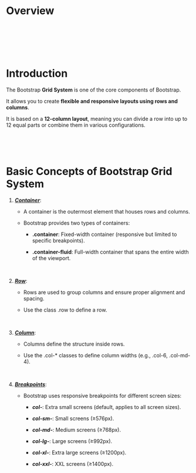 # Overview

&nbsp;

&nbsp;

&nbsp;

# Introduction

The Bootstrap **Grid System** is one of the core components of Bootstrap.

It allows you to create **flexible and responsive layouts using rows and columns**.

It is based on a **12-column layout**, meaning you can divide a row into up to 12 equal parts or combine them in various configurations.

&nbsp;

&nbsp;

# Basic Concepts of Bootstrap Grid System

1. **_<u>Container</u>_**:

   - A container is the outermost element that houses rows and columns.

   - Bootstrap provides two types of containers:

     - **.container**: Fixed-width container (responsive but limited to specific breakpoints).

     - **.container-fluid**: Full-width container that spans the entire width of the viewport.

&nbsp;

2. **_<u>Row</u>_**:

   - Rows are used to group columns and ensure proper alignment and spacing.

   - Use the class .row to define a row.

&nbsp;

3. **_<u>Column</u>_**:

   - Columns define the structure inside rows.

   - Use the .col-\* classes to define column widths (e.g., .col-6, .col-md-4).

&nbsp;

4. **_<u>Breakpoints</u>_**:

   - Bootstrap uses responsive breakpoints for different screen sizes:

     - **_col-_**: Extra small screens (default, applies to all screen sizes).

     - **_col-sm-_**: Small screens (≥576px).

     - **_col-md-_**: Medium screens (≥768px).

     - **_col-lg-_**: Large screens (≥992px).

     - **_col-xl-_**: Extra large screens (≥1200px).

     - **_col-xxl-_**: XXL screens (≥1400px).

&nbsp;

&nbsp;

&nbsp;

&nbsp;

&nbsp;

&nbsp;

&nbsp;

&nbsp;

&nbsp;

&nbsp;

&nbsp;

&nbsp;

&nbsp;

&nbsp;

